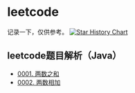 # leetcode
记录一下，仅供参考。
[![Star History Chart](https://api.star-history.com/svg?repos=DocJlm/LeetCodeJava&type=Date)](https://www.star-history.com/#DocJlm/LeetCodeJava&Date)
## leetcode题目解析（Java）
- [0001. 两数之和](./problems/0001.两数之和.md)
- [0002. 两数相加](./problems/0002.两数相加.md)